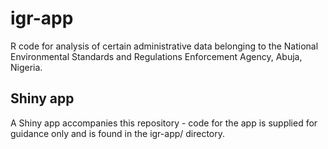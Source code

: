 # igr-app
R code for analysis of certain administrative data belonging to the National Environmental Standards and Regulations Enforcement Agency, Abuja, Nigeria.


## Shiny app
A Shiny app accompanies this repository - code for the app is supplied for guidance only and is found in the igr-app/ directory.